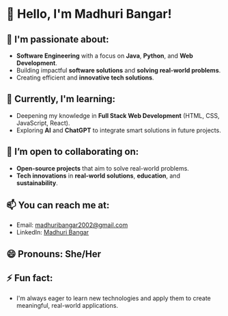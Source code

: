 # 👋 Hello, I'm Madhuri Bangar!

## 👀 I'm passionate about:
- **Software Engineering** with a focus on **Java**, **Python**, and **Web Development**.
- Building impactful **software solutions** and **solving real-world problems**.
- Creating efficient and **innovative tech solutions**.

## 🌱 Currently, I'm learning:
- Deepening my knowledge in **Full Stack Web Development** (HTML, CSS, JavaScript, React).
- Exploring **AI** and **ChatGPT** to integrate smart solutions in future projects.

## 💞️ I’m open to collaborating on:
- **Open-source projects** that aim to solve real-world problems.
- **Tech innovations** in **real-world solutions**, **education**, and **sustainability**.

## 📫 You can reach me at:
- Email: [madhuribangar2002@gmail.com](mailto:madhuribangar2002@gmail.com)
- LinkedIn: [Madhuri Bangar](https://www.linkedin.com/in/madhuribangar)

## 😄 Pronouns: She/Her

## ⚡ Fun fact:
- I'm always eager to learn new technologies and apply them to create meaningful, real-world applications.
